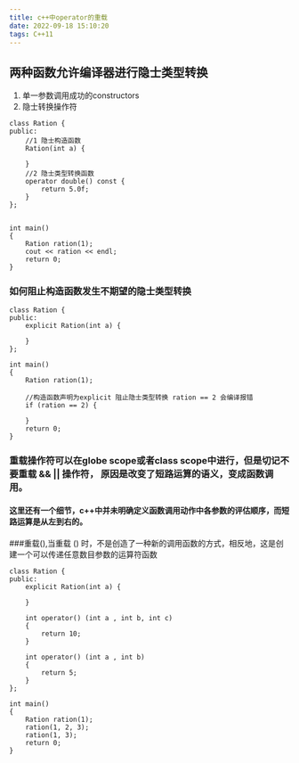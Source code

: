 ```yaml
---
title: c++中operator的重载
date: 2022-09-18 15:10:20
tags: C++11
---
```


## 两种函数允许编译器进行隐士类型转换
1. 单一参数调用成功的constructors
2. 隐士转换操作符

```
class Ration {
public:
    //1 隐士构造函数
    Ration(int a) {
        
    }
    //2 隐士类型转换函数
    operator double() const {
        return 5.0f;
    }
};


int main()
{
    Ration ration(1);
    cout << ration << endl;
    return 0;
}
```

### 如何阻止构造函数发生不期望的隐士类型转换
```
class Ration {
public:
    explicit Ration(int a) {
        
    }
};

int main()
{
    Ration ration(1);
    
    //构造函数声明为explicit 阻止隐士类型转换 ration == 2 会编译报错
    if (ration == 2) {
        
    }
    return 0;
}
```

### 重载操作符可以在globe scope或者class scope中进行，但是切记不要重载 && || 操作符， 原因是改变了短路运算的语义，变成函数调用。

#### 这里还有一个细节，c++中并未明确定义函数调用动作中各参数的评估顺序，而短路运算是从左到右的。


###重载(),当重载 () 时，不是创造了一种新的调用函数的方式，相反地，这是创建一个可以传递任意数目参数的运算符函数
```
class Ration {
public:
    explicit Ration(int a) {
        
    }
    
    int operator() (int a , int b, int c)
    {
        return 10;
    }
    
    int operator() (int a , int b)
    {
        return 5;
    }
};

int main()
{
    Ration ration(1);
    ration(1, 2, 3);
    ration(1, 3);
    return 0;
}
```






























